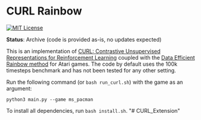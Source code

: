 CURL Rainbow
=======
[![MIT License](https://img.shields.io/badge/license-MIT-blue.svg)](LICENSE.md)

**Status**: Archive (code is provided as-is, no updates expected)

This is an implementation of [CURL: Contrastive Unsupervised Representations for
Reinforcement Learning](https://arxiv.org/abs/2004.04136) coupled with the [Data Efficient Rainbow method](https://arxiv.org/abs/1906.05243) for Atari
games. The code by default uses the 100k timesteps benchmark and has not been
tested for any other setting.

Run the following command (or `bash run_curl.sh`) with the game as an argument:

```
python3 main.py --game ms_pacman
```

To install all dependencies, run `bash install.sh`.
"# CURL_Extension" 
